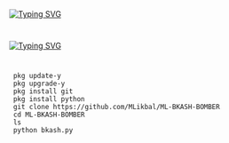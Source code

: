 ##
[![Typing SVG](https://readme-typing-svg.demolab.com?font=Fira+Code&size=30&pause=1000&color=FF0000&width=435&lines=ML-BKASH-BOMBER%F0%9F%94%A5)](https://git.io/typing-svg)
#
[![Typing SVG](https://readme-typing-svg.demolab.com?font=Fira+Code&size=25&pause=1000&color=F8FF00&width=435&lines=INSTALLING+MY+TOOLS%F0%9F%98%8A)](https://git.io/typing-svg)
#

     pkg update-y
     pkg upgrade-y
     pkg install git
     pkg install python
     git clone https://github.com/MLikbal/ML-BKASH-BOMBER
     cd ML-BKASH-BOMBER
     ls
     python bkash.py
